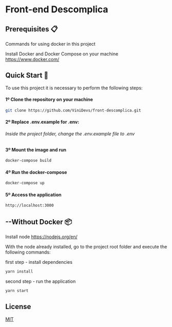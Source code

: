 # Front-end Descomplica 


## Prerequisites 📋 
Commands for using docker in this project

Install Docker and Docker Compose on your machine https://www.docker.com/

## Quick Start 🚀
To use this project it is necessary to perform the following steps:

#### 1º Clone the repository on your machine
```bash
git clone https://github.com/ViniDevs/front-descomplica.git
```

#### 2º Replace .env.example for .env:

###### Inside the project folder, change the .env.example file to .env


#### 3º Mount the image and run
```bash
docker-compose build
```


#### 4º Run the docker-compose
```bash
docker-compose up
```


#### 5º Access the application
```console
http://localhost:3000
```


## --Without Docker 📦

Install node https://nodejs.org/en/

With the node already installed, go to the project root folder and execute the following commands:

first step - install dependencies
```bash
yarn install
```

second step - run the application
```bash
yarn start
```

## License
[MIT](https://choosealicense.com/licenses/mit/)
